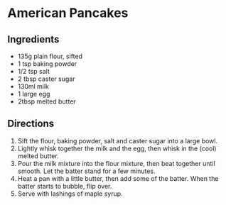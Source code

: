 # American Pancakes

## Ingredients
- 135g plain flour, sifted
- 1 tsp baking powder
- 1/2 tsp salt
- 2 tbsp caster sugar
- 130ml milk
- 1 large egg
- 2tbsp melted butter

## Directions
1. Sift the flour, baking powder, salt and caster sugar into a large bowl.
1. Lightly whisk together the milk and the egg, then whisk in the (cool) melted butter.
1. Pour the milk mixture into the flour mixture, then beat together until smooth.  Let the batter stand for a few minutes.
1. Heat a pan with a little butter, then add some of the batter.  When the batter starts to bubble, flip over.
1. Serve with lashings of maple syrup.
